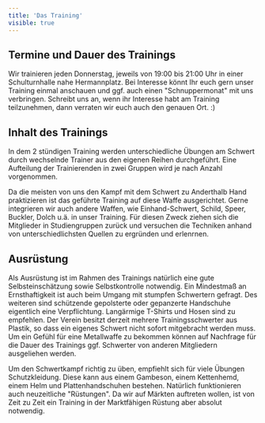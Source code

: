```yaml
---
title: 'Das Training'
visible: true
---
```


## Termine und Dauer des Trainings

Wir trainieren jeden Donnerstag, jeweils von 19:00 bis 21:00 Uhr in einer Schulturnhalle nahe Hermannplatz. Bei Interesse könnt Ihr euch gern unser Training einmal anschauen und ggf. auch einen "Schnuppermonat"  mit uns verbringen.
Schreibt uns an, wenn ihr Interesse habt am Training teilzunehmen, dann verraten wir euch auch den genauen Ort. :)

 

## Inhalt des Trainings

In dem 2 stündigen Training werden unterschiedliche Übungen am Schwert durch wechselnde Trainer aus den eigenen Reihen durchgeführt. Eine Aufteilung der Trainierenden in zwei Gruppen wird je nach Anzahl vorgenommen.

Da die meisten von uns den Kampf mit dem Schwert zu Anderthalb Hand praktizieren ist das geführte Training auf diese Waffe ausgerichtet. Gerne integrieren wir auch andere Waffen, wie Einhand-Schwert, Schild, Speer, Buckler, Dolch u.ä. in unser Training. Für diesen Zweck ziehen sich die Mitglieder in Studiengruppen zurück und versuchen die Techniken anhand von unterschiedlichsten Quellen zu ergründen und erlenrnen.
 

## Ausrüstung

Als Ausrüstung ist im Rahmen des Trainings natürlich eine gute Selbsteinschätzung sowie Selbstkontrolle notwendig. Ein Mindestmaß an Ernsthaftigkeit ist auch beim Umgang mit stumpfen Schwertern gefragt. Des weiteren sind schützende gepolsterte oder gepanzerte Handschuhe eigentlich eine Verpflichtung. Langärmige T-Shirts und Hosen sind zu empfehlen. Der Verein besitzt derzeit mehrere Trainingsschwerter aus Plastik, so dass ein eigenes Schwert nicht sofort mitgebracht werden muss. Um ein Gefühl für eine Metallwaffe zu bekommen können auf Nachfrage für die Dauer des Trainings ggf. Schwerter von anderen Mitgliedern ausgeliehen werden.

Um den Schwertkampf richtig zu üben, empfiehlt sich für viele Übungen Schutzkleidung. Diese kann aus einem Gambeson, einem Kettenhemd, einem Helm und Plattenhandschuhen bestehen. Natürlich funktionieren auch neuzeitliche "Rüstungen". Da wir auf Märkten auftreten wollen, ist von Zeit zu Zeit ein Training in der Marktfähigen Rüstung aber absolut notwendig.